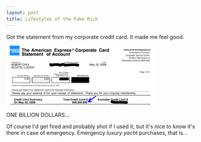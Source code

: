 ```yaml
---
layout: post
title: Lifestyles of the Fake Rich
---
```


Got the statement from my corporate credit card. It made me feel good.  
  
![creditcard](/images/creditcard.png)  

ONE BILLION DOLLARS...  
  
Of course I'd get fired and probably shot if I used it, but it's nice to know it's there in case of emergency. Emergency _luxury yacht_ purchases, that is...